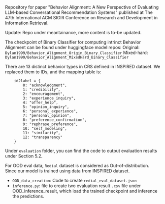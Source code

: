 Repository for paper "Behavior Alignment: A New Perspective of Evaluating LLM-based
Conversational Recommendation Systems" published at The 47th International ACM SIGIR Conference on Research and Development in Information Retrieval.

Update: Repo under meantainance, more content is to-be updated.



The checkpoint of Binary Classifier for computing intrinct Behavior Alignment can be found under huggingface model repos:
Original: `Dylan1999/Behavior_Alignment_Origin_Binary_Classifier`
Mixed-hard: `Dylan1999/Behavior_Alignment_MixedHard_Binary_Classifier`



There are 13 distinct behavior types in CRS defined in INSPIRED dataset. We replaced them to IDs, and the mapping table is:
```
    id2label = {
        0: "acknowledgment",
        1: "credibility",
        2: "encouragement",
        3: "experience_inquiry",
        4: "offer_help",
        5: "opinion_inquiry",
        6: "personal_experience",
        7: "personal_opinion",
        8: "preference_confirmation",
        9: "rephrase_preference",
        10: "self_modeling",
        11: "similarity",
        12: "transparency"  
    }

```


Under `evaluation` folder, you can find the code to output evaluation results under Section 5.2.

For OOD eval data, `Redial` dataset is considered as Out-of-distribution. Since our model is trained using data from INSPIRED dataset.

- `OOD_data_creation`: Code to create `redial_eval_dataset.json`
- `inference.py`: file to create two evaluation result `.csv` file under OOD_inference_result, which load the trained checkpoint and inference the predictions.